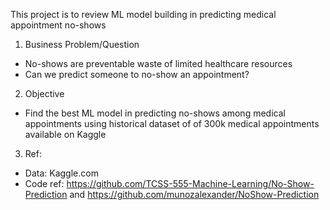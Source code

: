 This project is to review ML model building in predicting medical appointment no-shows

1. Business Problem/Question
- No-shows are preventable waste of limited healthcare resources
- Can we predict someone to no-show an appointment?

2. Objective
- Find the best ML model in predicting no-shows among medical appointments using historical dataset of of 300k medical appointments available on Kaggle

3. Ref:  
- Data: Kaggle.com
- Code ref: https://github.com/TCSS-555-Machine-Learning/No-Show-Prediction and https://github.com/munozalexander/NoShow-Prediction
